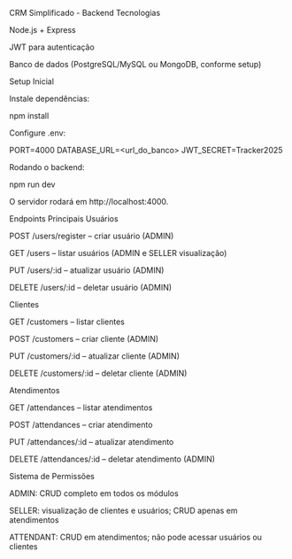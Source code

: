 CRM Simplificado - Backend
Tecnologias

Node.js + Express

JWT para autenticação

Banco de dados (PostgreSQL/MySQL ou MongoDB, conforme setup)


Setup Inicial

Instale dependências:

npm install


Configure .env:

PORT=4000
DATABASE_URL=<url_do_banco>
JWT_SECRET=Tracker2025


Rodando o backend:

npm run dev


O servidor rodará em http://localhost:4000.

Endpoints Principais
Usuários

POST /users/register – criar usuário (ADMIN)

GET /users – listar usuários (ADMIN e SELLER visualização)

PUT /users/:id – atualizar usuário (ADMIN)

DELETE /users/:id – deletar usuário (ADMIN)

Clientes

GET /customers – listar clientes

POST /customers – criar cliente (ADMIN)

PUT /customers/:id – atualizar cliente (ADMIN)

DELETE /customers/:id – deletar cliente (ADMIN)

Atendimentos

GET /attendances – listar atendimentos

POST /attendances – criar atendimento

PUT /attendances/:id – atualizar atendimento

DELETE /attendances/:id – deletar atendimento (ADMIN)

Sistema de Permissões

ADMIN: CRUD completo em todos os módulos

SELLER: visualização de clientes e usuários; CRUD apenas em atendimentos

ATTENDANT: CRUD em atendimentos; não pode acessar usuários ou clientes

